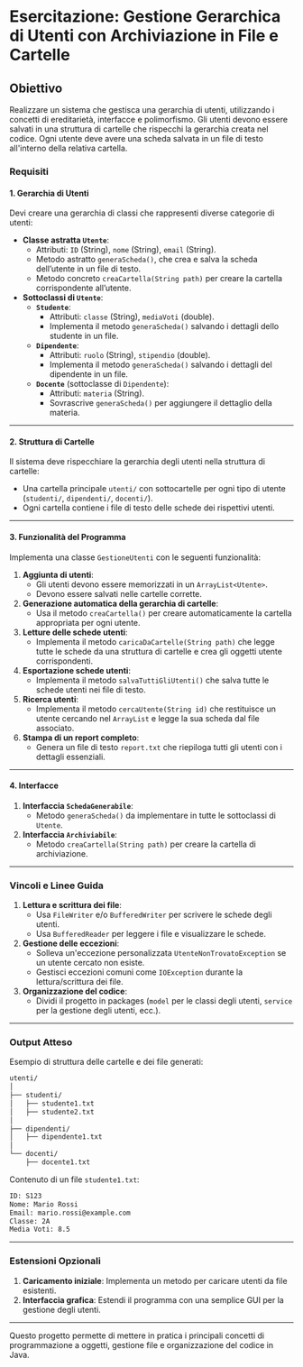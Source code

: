# Esercitazione: Gestione Gerarchica di Utenti con Archiviazione in File e Cartelle

## Obiettivo

Realizzare un sistema che gestisca una gerarchia di utenti, utilizzando i concetti di ereditarietà, interfacce e polimorfismo. Gli utenti devono essere salvati in una struttura di cartelle che rispecchi la gerarchia creata nel codice. Ogni utente deve avere una scheda salvata in un file di testo all'interno della relativa cartella.

### Requisiti

#### 1. Gerarchia di Utenti

Devi creare una gerarchia di classi che rappresenti diverse categorie di utenti:

- **Classe astratta `Utente`**:
  - Attributi: `ID` (String), `nome` (String), `email` (String).
  - Metodo astratto `generaScheda()`, che crea e salva la scheda dell’utente in un file di testo.
  - Metodo concreto `creaCartella(String path)` per creare la cartella corrispondente all’utente.
- **Sottoclassi di `Utente`**:
  - **`Studente`**:
    - Attributi: `classe` (String), `mediaVoti` (double).
    - Implementa il metodo `generaScheda()` salvando i dettagli dello studente in un file.
  - **`Dipendente`**:
    - Attributi: `ruolo` (String), `stipendio` (double).
    - Implementa il metodo `generaScheda()` salvando i dettagli del dipendente in un file.
  - **`Docente`** (sottoclasse di `Dipendente`):
    - Attributi: `materia` (String).
    - Sovrascrive `generaScheda()` per aggiungere il dettaglio della materia.

---

#### 2. Struttura di Cartelle

Il sistema deve rispecchiare la gerarchia degli utenti nella struttura di cartelle:

- Una cartella principale `utenti/` con sottocartelle per ogni tipo di utente (`studenti/`, `dipendenti/`, `docenti/`).
- Ogni cartella contiene i file di testo delle schede dei rispettivi utenti.

---

#### 3. Funzionalità del Programma

Implementa una classe `GestioneUtenti` con le seguenti funzionalità:

1. **Aggiunta di utenti**:
   - Gli utenti devono essere memorizzati in un `ArrayList<Utente>`.
   - Devono essere salvati nelle cartelle corrette.
2. **Generazione automatica della gerarchia di cartelle**:
   - Usa il metodo `creaCartella()` per creare automaticamente la cartella appropriata per ogni utente.
3. **Letture delle schede utenti**:
   - Implementa il metodo `caricaDaCartelle(String path)` che legge tutte le schede da una struttura di cartelle e crea gli oggetti utente corrispondenti.
4. **Esportazione schede utenti**:
   - Implementa il metodo `salvaTuttiGliUtenti()` che salva tutte le schede utenti nei file di testo.
5. **Ricerca utenti**:
   - Implementa il metodo `cercaUtente(String id)` che restituisce un utente cercando nel `ArrayList` e legge la sua scheda dal file associato.
6. **Stampa di un report completo**:
   - Genera un file di testo `report.txt` che riepiloga tutti gli utenti con i dettagli essenziali.

---

#### 4. Interfacce

1. **Interfaccia `SchedaGenerabile`**:
   - Metodo `generaScheda()` da implementare in tutte le sottoclassi di `Utente`.
2. **Interfaccia `Archiviabile`**:
   - Metodo `creaCartella(String path)` per creare la cartella di archiviazione.

---

### Vincoli e Linee Guida

1. **Lettura e scrittura dei file**:
   - Usa `FileWriter` e/o `BufferedWriter` per scrivere le schede degli utenti.
   - Usa `BufferedReader` per leggere i file e visualizzare le schede.
2. **Gestione delle eccezioni**:
   - Solleva un'eccezione personalizzata `UtenteNonTrovatoException` se un utente cercato non esiste.
   - Gestisci eccezioni comuni come `IOException` durante la lettura/scrittura dei file.
3. **Organizzazione del codice**:
   - Dividi il progetto in packages (`model` per le classi degli utenti, `service` per la gestione degli utenti, ecc.).

---

### Output Atteso

Esempio di struttura delle cartelle e dei file generati:

```txt
utenti/
│
├── studenti/
│   ├── studente1.txt
│   ├── studente2.txt
│
├── dipendenti/
│   ├── dipendente1.txt
│
└── docenti/
    ├── docente1.txt
```

Contenuto di un file `studente1.txt`:

```txt
ID: S123
Nome: Mario Rossi
Email: mario.rossi@example.com
Classe: 2A
Media Voti: 8.5
```

---

### Estensioni Opzionali

1. **Caricamento iniziale**: Implementa un metodo per caricare utenti da file esistenti.
2. **Interfaccia grafica**: Estendi il programma con una semplice GUI per la gestione degli utenti.

---

Questo progetto permette di mettere in pratica i principali concetti di programmazione a oggetti, gestione file e organizzazione del codice in Java.
